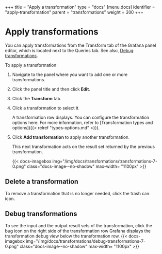 +++
title = "Apply a transformation"
type = "docs"
[menu.docs]
identifier = "apply-transformation"
parent = "transformations"
weight = 300
+++


# Apply transformations

You can apply transformations from the Transform tab of the Grafana panel editor, which is located next to the Queries tab. See also, [Debug  transformations](#debug-transformations).

To apply a transformation:

1. Navigate to the panel where you want to add one or more transformations.
1. Click the panel title and then click **Edit**.
1. Click the **Transform** tab.
1. Click a transformation to select it.

   A transformation row displays. You can configure the transformation options here. For more information, refer to [Transformation types and options]({{< relref "types-options.md" >}}).

1. Click **Add transformation** to apply another transformation.

   This next transformation acts on the result set returned by the previous transformation.

   {{< docs-imagebox img="/img/docs/transformations/transformations-7-0.png" class="docs-image--no-shadow" max-width= "1100px" >}}

## Delete a transformation

To remove a transformation that is no longer needed, click the trash can icon.

## Debug transformations 
To see the input and the output result sets of the transformation, click the bug icon on the right side of the transformation row
Grafana displays the transformation debug view below the transformation row.
{{< docs-imagebox img="/img/docs/transformations/debug-transformations-7-0.png" class="docs-image--no-shadow" max-width= "1100px" >}}
